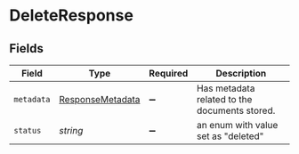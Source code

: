 # DeleteResponse


## Fields

| Field                                                       | Type                                                        | Required                                                    | Description                                                 |
| ----------------------------------------------------------- | ----------------------------------------------------------- | ----------------------------------------------------------- | ----------------------------------------------------------- |
| `metadata`                                                  | [ResponseMetadata](../../models/shared/responsemetadata.md) | :heavy_minus_sign:                                          | Has metadata related to the documents stored.               |
| `status`                                                    | *string*                                                    | :heavy_minus_sign:                                          | an enum with value set as "deleted"                         |